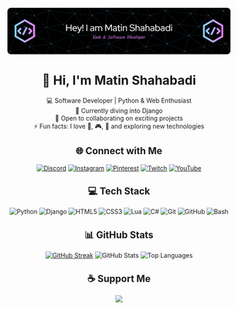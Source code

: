 <div align="center">

![Banner](https://github.com/power0matin/power0matin/blob/main/github-header-image%20(2).png?raw=true)

# 👋 Hi, I'm **Matin Shahabadi**

💻 Software Developer | Python & Web Enthusiast  
🌱 Currently diving into Django  
🤝 Open to collaborating on exciting projects  
⚡ Fun facts: I love 🍕, 🎮, 🎥 and exploring new technologies  


## 🌐 Connect with Me

[![Discord](https://img.shields.io/badge/Discord-7289DA?style=flat&logo=discord&logoColor=white)](https://discord.gg/gGzEK7AHYE)
[![Instagram](https://img.shields.io/badge/Instagram-E4405F?style=flat&logo=instagram&logoColor=white)](https://instagram.com/powermatin)
[![Pinterest](https://img.shields.io/badge/Pinterest-E60023?style=flat&logo=pinterest&logoColor=white)](https://pinterest.com/matinshahabadi3)
[![Twitch](https://img.shields.io/badge/Twitch-9146FF?style=flat&logo=twitch&logoColor=white)](https://twitch.tv/powermatin)
[![YouTube](https://img.shields.io/badge/YouTube-FF0000?style=flat&logo=youtube&logoColor=white)](https://youtube.com/@powermatin)


## 💻 Tech Stack

![Python](https://img.shields.io/badge/Python-3670A0?style=flat&logo=python&logoColor=ffdd54)
![Django](https://img.shields.io/badge/Django-092E20?style=flat&logo=django&logoColor=white)
![HTML5](https://img.shields.io/badge/HTML5-E34F26?style=flat&logo=html5&logoColor=white)
![CSS3](https://img.shields.io/badge/CSS3-1572B6?style=flat&logo=css3&logoColor=white)
![Lua](https://img.shields.io/badge/Lua-2C2D72?style=flat&logo=lua&logoColor=white)
![C#](https://img.shields.io/badge/CSharp-239120?style=flat&logo=csharp&logoColor=white)
![Git](https://img.shields.io/badge/Git-F05033?style=flat&logo=git&logoColor=white)
![GitHub](https://img.shields.io/badge/GitHub-181717?style=flat&logo=github&logoColor=white)
![Bash](https://img.shields.io/badge/Bash-.sh-4EAA25?style=flat&logo=gnu-bash&logoColor=white)




## 📊 GitHub Stats

[![GitHub Streak](https://streak-stats.demolab.com?user=power0matin&theme=codestackr&hide_border=true)](https://git.io/streak-stats)
![GitHub Stats](https://github-readme-stats.vercel.app/api?username=power0matin&theme=codeSTACKr&hide_border=false&include_all_commits=true&count_private=true)
![Top Languages](https://github-readme-stats.vercel.app/api/top-langs/?username=power0matin&layout=compact&theme=codeSTACKr&hide_border=false)


## ☕ Support Me

<a href="https://www.coffeebede.com/powermatin">
  <img src="https://coffeebede.ir/DashboardTemplateV2/app-assets/images/banner/default-yellow.svg" />
</a>

</div>
